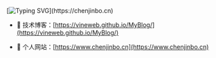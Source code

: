 <!--
**VineWeb/VineWeb** is a ✨ _special_ ✨ repository because its `README.md` (this file) appears on your GitHub profile.

Here are some ideas to get you started:

- 🔭 I’m currently working on ...
- 🌱 I’m currently learning ...
- 👯 I’m looking to collaborate on ...
- 🤔 I’m looking for help with ...
- 💬 Ask me about ...
- 📫 How to reach me: ...
- 😄 Pronouns: ...
- ⚡ Fun fact: ...

- <img align="right" src="https://github-readme-stats.vercel.app/api?username=VineWeb&show_icons=true&icon_color=CE1D2D&text_color=718096&bg_color=ffffff&hide_title=true" />
-->
[![Typing SVG](https://readme-typing-svg.herokuapp.com/?duration=4000&lines=Hi+there%2C+I%27m+VineWeb%EF%BC%81;console.log(%22Hello+World!%22);%E8%A7%89%E5%BE%97%E4%B8%BA%E6%97%B6%E5%B7%B2%E6%99%9A%E7%9A%84%E6%97%B6%E5%80%99%EF%BC%8C%E6%81%B0%E6%81%B0%E6%98%AF%E6%9C%80%E6%97%A9%E7%9A%84%E6%97%B6%E5%80%99%E3%80%82)](https://chenjinbo.cn)

- :orange_book: 技术博客：[https://vineweb.github.io/MyBlog/](https://vineweb.github.io/MyBlog/)
 
- :hammer:  个人网站：[https://www.chenjinbo.cn](https://www.chenjinbo.cn)
